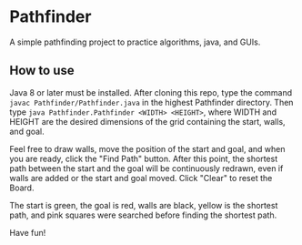 # Pathfinder
A simple pathfinding project to practice algorithms, java, and GUIs.



## How to use

Java 8 or later must be installed. After cloning this repo, type the command
`javac Pathfinder/Pathfinder.java` in the highest Pathfinder directory. Then type
`java Pathfinder.Pathfinder <WIDTH> <HEIGHT>`, where WIDTH and HEIGHT are the desired dimensions of the
grid containing the start, walls, and goal.

Feel free to draw walls, move the position of the start and goal, and when you are ready,
click the "Find Path" button. After this point, the shortest path between the start and the goal
will be continuously redrawn, even if walls are added or the start and goal moved.
Click "Clear" to reset the Board.

The start is green, the goal is red, walls are black, yellow is the shortest path, and pink
squares were searched before finding the shortest path.

Have fun!
